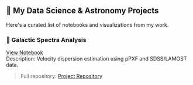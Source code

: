 ## 📂 My Data Science & Astronomy Projects

Here's a curated list of notebooks and visualizations from my work.

### 🔬 Galactic Spectra Analysis
[View Notebook](./notebooks/test.md)  
Description: Velocity dispersion estimation using pPXF and SDSS/LAMOST data.

<!-- Add more projects here -->

> Full repository: [Project Repository](https://github.com/yourusername/yourrepo)
